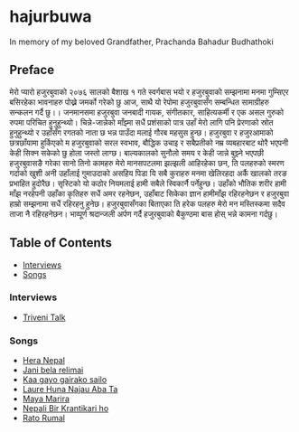 # hajurbuwa

In memory of my beloved Grandfather, Prachanda Bahadur Budhathoki

## Preface

मेरो प्यारो हजुरबुवाको २०७६ सालको बैशाख १ गते स्वर्गबास भयो र हजुरबुवाको सम्झनामा मनमा गुम्सिएर बसिरहेका भावनाहरु पोख्ने जमर्को गरेको छु आज, साथै यो रेपोमा हजुरबुवासँग सम्बन्धित सामाग्रीहरु सन्कलन गर्दै छु।। जनमानसमा हजुरबुवा जनबादी गायक, संगीतकार, साहित्यकर्मी र एक असल गुरुको रुपमा परिचित हुनुहुन्थ्यो। चिन्ने-जान्नेको माँझ्मा सधैं प्रशंसाको पात्र उहाँ मेरो लागि पनि प्रेरणाको स्रोत हुनुहुन्थ्यो र उहाँसँग रगतको नाता छ भन्न पाउँदा मलाई गौरब महसुस हुन्छ। हजुरबुवा र हजुरआमाको छत्रछाँयामा हुर्किएको म हजुरबुवाको सरल स्वभाव, बौद्धिक उचाइ र सबैप्रतीको नम्र व्यबहारबाट थोरै भएपनी केही सिक्न सकेको छु होला जस्तो लाग्छ। बाल्यकालको सुनौलो समय र केही जान्ने बुझ्ने भएपछी हजुरबुवासङै गरेका सानो तिनो कामहरु मेरो मानसपटलमा झल्झली आहिरहेका छन, ति पलहरुको स्मरण गर्दाको खुशी अनी उहाँलाई गुमाउदाको असहिय पिडा यि सबै कुराहरु मनमा खेलिरहदा अर्कै खालको तरङ प्रभाहित हुदोरैछ। सृस्‍टिको यो कठोर नियमलाई हामी सबैले स्विकार्नै पर्नेहुन्छ। उहाँको भौतिक शरीर हामी माँझ नरहेपनी उहाँका कृतिहरु सधैं अमर रहनेछन, उहाँबाट सिकेका ज्ञान हामीमाँझ रहिरहनेछन र हजुरबुवा हाम्रो सम्झनामा सधैं रहिरहनु हुनेछ। हजुरबुवासँगका बिताएका ति हरेक पलहरु मेरो मन मस्तिस्कमा सदैव ताजा नै रहिरहनेछन। भाव्पूर्ण श्रदान्जली अर्पण गर्दै हजुरबुवाको बैकुण्ठमा बास होस् भन्ने कामना गर्दछु।

## Table of Contents

- [Interviews](#interviews)
- [Songs](#songs)

### Interviews

- [Triveni Talk](https://www.youtube.com/watch?v=JNerjc2lVzY)

### Songs

- [Hera Nepal](https://www.youtube.com/watch?v=Pahuk3hbpbk)
- [Jani bela relimai](https://www.youtube.com/watch?v=08bixPUTMpE)
- [Kaa gayo gairako sailo](https://www.youtube.com/watch?v=bDL5rHMF__U)
- [Laure Huna Najau Aba Ta](https://www.youtube.com/watch?v=T8M_Uy20dKs)
- [Maya Marira](https://www.youtube.com/watch?v=TdgBcO3Rr3Q)
- [Nepali Bir Krantikari ho](https://www.youtube.com/watch?v=IOuleAvGQN8)
- [Rato Rumal](https://www.youtube.com/watch?v=cRj8Vq6hDYg)
